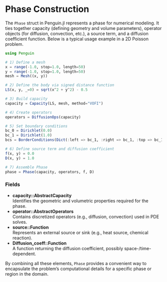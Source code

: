 # Phase Construction

The `Phase` struct in Penguin.jl represents a phase for numerical modeling. It ties together capacity (defining geometry and volume parameters), operator objects (for diffusion, convection, etc.), a source term, and a diffusion coefficient function. Below is a typical usage example in a 2D Poisson problem.

```julia
using Penguin

# 1) Define a mesh
x = range(-1.0, stop=1.0, length=50)
y = range(-1.0, stop=1.0, length=50)
mesh = Mesh((x, y))

# 2) Define the body via signed distance function
LS(x, y, _=0) = sqrt(x^2 + y^2) - 0.5

# 3) Build capacity
capacity = Capacity(LS, mesh, method="VOFI")

# 4) Create operators
operators = DiffusionOps(capacity)

# 5) Set boundary conditions
bc_0 = Dirichlet(0.0)
bc_1 = Dirichlet(1.0)
bcs = BorderConditions(Dict(:left => bc_1, :right => bc_1, :top => bc_1, :bottom => bc_1))

# 6) Define source term and diffusion coefficient
f(x, y) = 0.0
D(x, y) = 1.0

# 7) Assemble Phase
phase = Phase(capacity, operators, f, D)
```

### Fields
- **capacity::AbstractCapacity**  
  Identifies the geometric and volumetric properties required for the phase.  
- **operator::AbstractOperators**  
  Contains discretized operators (e.g., diffusion, convection) used in PDE solves.  
- **source::Function**  
  Represents an external source or sink (e.g., heat source, chemical reaction).  
- **Diffusion_coeff::Function**  
  A function returning the diffusion coefficient, possibly space-/time-dependent.

By combining all these elements, `Phase` provides a convenient way to encapsulate the problem’s computational details for a specific phase or region in the domain.